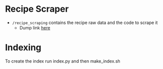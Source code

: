 # Recipe Scraper

- `/recipe_scraping` contains the recipe raw data and the code to scrape it
    - Dump link [here](https://drive.google.com/file/d/1ZD_IzEEPJzN3JW5tRHiP9ok57LFHu-TG/view?usp=sharing) 

# Indexing
To create the index run index.py and then make_index.sh